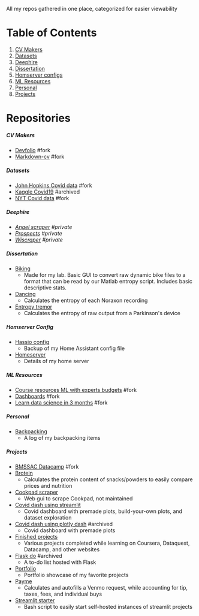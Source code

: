 All my repos gathered in one place, categorized for easier viewability
  
# Table of Contents

1. [CV Makers](#cv-makers)
8. [Datasets](#datasets)
2. [Deephire](#deephire)
3. [Dissertation](#dissertation)
4. [Homserver configs](#homeserver-config)
5. [ML Resources](#ml-resources)
6. [Personal](#personal)
7. [Projects](#projects)

# Repositories

##### CV Makers
* [Devfolio](https://github.com/pomkos/devfolio) #fork
* [Markdown-cv](https://github.com/pomkos/markdown-cv) #fork

##### Datasets
* [John Hopkins Covid data](https://github.com/pomkos/john-hopkins-covid-data) #fork
* [Kaggle Covid19](https://github.com/pomkos/covid19) #archived
* [NYT Covid data](https://github.com/pomkos/nyt-covid-data) #fork

##### Deephire
* [_Angel scraper_](https://github.com/pomkos/angel) _#private_
* [_Prospects_](https://github.com/pomkos/prospects) _#private_
* [_Wiscraper_](https://github.com/pomkos/wiscraper) _#private_

##### Dissertation
* [Biking](https://github.com/pomkos/biking)
  * Made for my lab. Basic GUI to convert raw dynamic bike files to a format that can be read by our Matlab entropy script. Includes basic descriptive stats.
* [Dancing](https://github.com/pomkos/dancing)
  * Calculates the entropy of each Noraxon recording
* [Entropy tremor](https://github.com/pomkos/entropy_tremor)
  * Calculates the entropy of raw output from a Parkinson's device

##### Homserver Config
* [Hassio config](https://github.com/pomkos/hassio_config)
  * Backup of my Home Assistant config file
* [Homeserver](https://github.com/pomkos/homeserver)
  * Details of my home server

##### ML Resources
* [Course resources ML with experts budgets](https://github.com/pomkos/course-resources-ml-with-experts-budgets) #fork
* [Dashboards](https://github.com/pomkos/dashboards) #fork
* [Learn data science in 3 months](https://github.com/pomkos/Learn_Data_Science_in_3_Months) #fork 

##### Personal
* [Backpacking](https://github.com/pomkos/backpacking)
  * A log of my backpacking items

##### Projects
* [BMSSAC Datacamp](https://github.com/pomkos/BMSSAC_Datacamp) #fork
* [Brotein](https://github.com/pomkos/brotein)
  * Calculates the protein content of snacks/powders to easily compare prices and nutrition
* [Cookpad scraper](https://github.com/pomkos/cookpad_scrape)
  * Web gui to scrape Cookpad, not maintained
* [Covid dash using streamlit](https://github.com/pomkos/covid_dash)
  * Covid dashboard with premade plots, build-your-own plots, and dataset exploration
* [Covid dash using plotly dash](https://github.com/pomkos/covid_w_plotlydash) #archived
  * Covid dashboard with premade plots
* [Finished projects](https://github.com/pomkos/Finished-Projects)
  * Various projects completed while learning on Coursera, Dataquest, Datacamp, and other websites
* [Flask do](https://github.com/pomkos/flask_do) #archived
  * A to-do list hosted with Flask
* [Portfolio](https://github.com/pomkos/portfolio)
  * Portfolio showcase of my favorite projects
* [Payme](https://github.com/pomkos/payme)
  * Calculates and autofills a Venmo request, while accounting for tip, taxes, fees, and individual buys
* [Streamlit starter](https://github.com/pomkos/streamlit_starter)
  * Bash script to easily start self-hosted instances of streamlit projects

